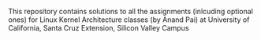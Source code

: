This repository contains solutions to all the assignments (inlcuding optional ones) for Linux Kernel Architecture classes (by Anand Pai) at University of California, Santa Cruz Extension, Silicon Valley Campus
